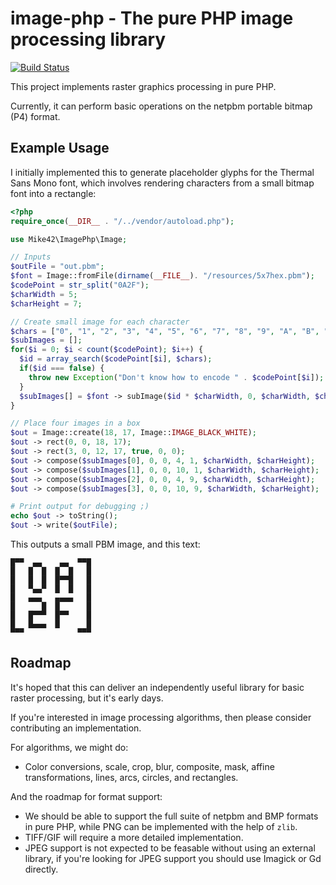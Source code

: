 # image-php - The pure PHP image processing library

[![Build Status](https://travis-ci.org/mike42/image-php.svg?branch=master)](https://travis-ci.org/mike42/image-php)

This project implements raster graphics processing in pure PHP.

Currently, it can perform basic operations on the netpbm portable bitmap (P4) format.

## Example Usage

I initially implemented this to generate placeholder glyphs
for the Thermal Sans Mono font, which involves rendering
characters from a small bitmap font into a rectangle:

```php
<?php
require_once(__DIR__ . "/../vendor/autoload.php");

use Mike42\ImagePhp\Image;

// Inputs
$outFile = "out.pbm";
$font = Image::fromFile(dirname(__FILE__). "/resources/5x7hex.pbm");
$codePoint = str_split("0A2F");
$charWidth = 5;
$charHeight = 7;

// Create small image for each character
$chars = ["0", "1", "2", "3", "4", "5", "6", "7", "8", "9", "A", "B", "C", "D", "E", "F"];
$subImages = [];
for($i = 0; $i < count($codePoint); $i++) {
  $id = array_search($codePoint[$i], $chars);
  if($id === false) {
    throw new Exception("Don't know how to encode " . $codePoint[$i]);
  }
  $subImages[] = $font -> subImage($id * $charWidth, 0, $charWidth, $charHeight);
}

// Place four images in a box
$out = Image::create(18, 17, Image::IMAGE_BLACK_WHITE);
$out -> rect(0, 0, 18, 17);
$out -> rect(3, 0, 12, 17, true, 0, 0);
$out -> compose($subImages[0], 0, 0, 4, 1, $charWidth, $charHeight);
$out -> compose($subImages[1], 0, 0, 10, 1, $charWidth, $charHeight);
$out -> compose($subImages[2], 0, 0, 4, 9, $charWidth, $charHeight);
$out -> compose($subImages[3], 0, 0, 10, 9, $charWidth, $charHeight);

# Print output for debugging ;)
echo $out -> toString();
$out -> write($outFile);
```

This outputs a small PBM image, and this text:

```
█▀▀  ▄▄    ▄▄  ▀▀█
█   █  █  █  █   █
█   █  █  █▀▀█   █
█   ▀▄▄▀  █  █   █
█   ▄▄▄   ▄▄▄▄   █
█      █  █      █
█   █▀▀▀  █▀▀    █
█   █▄▄▄  █      █
▀▀▀            ▀▀▀
````

## Roadmap

It's hoped that this can deliver an independently useful library
for basic raster processing, but it's early days.

If you're interested in image processing algorithms, then please consider contributing an implementation.

For algorithms, we might do:

- Color conversions, scale, crop, blur, composite, mask, affine transformations, lines, arcs, circles, and rectangles.

And the roadmap for format support:

- We should be able to support the full suite of netpbm and BMP formats in pure PHP, while PNG can be implemented with the help of `zlib`.
- TIFF/GIF will require a more detailed implementation.
- JPEG support is not expected to be feasable without using an external library, if you're looking for JPEG support you should use Imagick or Gd directly.
